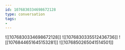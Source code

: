 ```yaml
---
id: 1076830334698672128
type: conversation
tags:
- 
---
```

![[1076830334698672128]]
![[1076830335512436736]]
![[1076844651645153281]]
![[1076850265041514501]]

